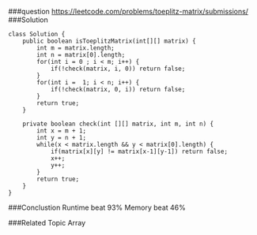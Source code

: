 ###question
https://leetcode.com/problems/toeplitz-matrix/submissions/
###Solution
```
class Solution {
    public boolean isToeplitzMatrix(int[][] matrix) {
        int m = matrix.length;
        int n = matrix[0].length;
        for(int i = 0 ; i < m; i++) {
            if(!check(matrix, i, 0)) return false;
        }
        for(int i =  1; i < n; i++) {
            if(!check(matrix, 0, i)) return false;
        }
        return true;
    }
    
    private boolean check(int [][] matrix, int m, int n) {
        int x = m + 1;
        int y = n + 1;
        while(x < matrix.length && y < matrix[0].length) {
            if(matrix[x][y] != matrix[x-1][y-1]) return false;
            x++;
            y++;
        }
        return true;
    }
}
```

###Conclustion
Runtime beat 93%
Memory beat 46%

###Related Topic
Array